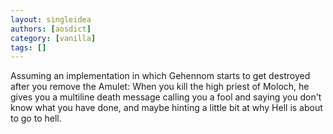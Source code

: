 ```yaml
---
layout: singleidea
authors: [aosdict]
category: [vanilla]
tags: []
---
```

Assuming an implementation in which Gehennom starts to get destroyed after you remove the Amulet: When you kill the high priest of Moloch, he gives you a multiline death message calling you a fool and saying you don't know what you have done, and maybe hinting a little bit at why Hell is about to go to hell.
